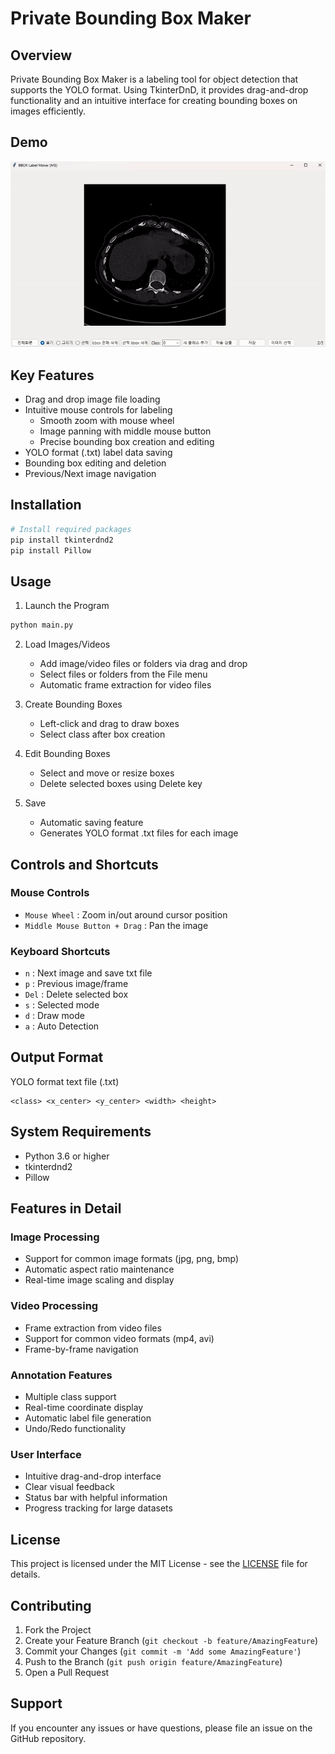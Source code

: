 # Private Bounding Box Maker

## Overview
Private Bounding Box Maker is a labeling tool for object detection that supports the YOLO format. Using TkinterDnD, it provides drag-and-drop functionality and an intuitive interface for creating bounding boxes on images efficiently.

## Demo
![Demo Video](./demo/bbox_maker.gif)

## Key Features
- Drag and drop image file loading
- Intuitive mouse controls for labeling
  * Smooth zoom with mouse wheel
  * Image panning with middle mouse button
  * Precise bounding box creation and editing
- YOLO format (.txt) label data saving
- Bounding box editing and deletion
- Previous/Next image navigation

## Installation
```bash
# Install required packages
pip install tkinterdnd2
pip install Pillow
```

## Usage
1. Launch the Program
```bash
python main.py
```

2. Load Images/Videos
   - Add image/video files or folders via drag and drop
   - Select files or folders from the File menu
   - Automatic frame extraction for video files

3. Create Bounding Boxes
   - Left-click and drag to draw boxes
   - Select class after box creation

4. Edit Bounding Boxes
   - Select and move or resize boxes
   - Delete selected boxes using Delete key

5. Save
   - Automatic saving feature
   - Generates YOLO format .txt files for each image

## Controls and Shortcuts

### Mouse Controls
- `Mouse Wheel` : Zoom in/out around cursor position
- `Middle Mouse Button + Drag` : Pan the image

### Keyboard Shortcuts
- `n` : Next image and save txt file
- `p` : Previous image/frame
- `Del` : Delete selected box
- `s` : Selected mode
- `d` : Draw mode
- `a` : Auto Detection

## Output Format
YOLO format text file (.txt)
```
<class> <x_center> <y_center> <width> <height>
```

## System Requirements
- Python 3.6 or higher
- tkinterdnd2
- Pillow

## Features in Detail

### Image Processing
- Support for common image formats (jpg, png, bmp)
- Automatic aspect ratio maintenance
- Real-time image scaling and display

### Video Processing
- Frame extraction from video files
- Support for common video formats (mp4, avi)
- Frame-by-frame navigation

### Annotation Features
- Multiple class support
- Real-time coordinate display
- Automatic label file generation
- Undo/Redo functionality

### User Interface
- Intuitive drag-and-drop interface
- Clear visual feedback
- Status bar with helpful information
- Progress tracking for large datasets

## License
This project is licensed under the MIT License - see the [LICENSE](LICENSE) file for details.

## Contributing
1. Fork the Project
2. Create your Feature Branch (`git checkout -b feature/AmazingFeature`)
3. Commit your Changes (`git commit -m 'Add some AmazingFeature'`)
4. Push to the Branch (`git push origin feature/AmazingFeature`)
5. Open a Pull Request

## Support
If you encounter any issues or have questions, please file an issue on the GitHub repository.
